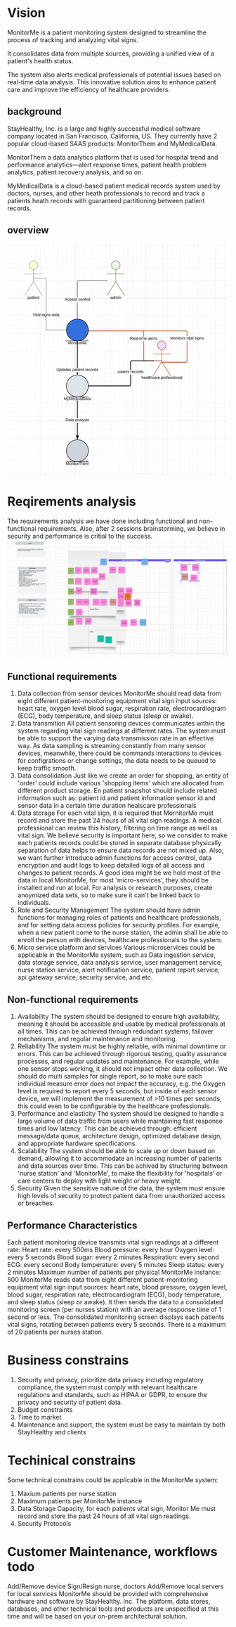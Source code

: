 # Vision

MonitorMe is a patient monitoring system designed to streamline the process of tracking and analyzing vital signs.

It consolidates data from multiple sources, providing a unified view of a patient's health status.

The system also alerts medical professionals of potential issues based on real-time data analysis. This innovative solution aims to enhance patient care and improve the efficiency of healthcare providers.

## background
StayHealthy, Inc. is a large and highly successful medical software company located in San Francisco, California, US. They currently have 2 popular cloud-based SAAS products: MonitorThem and MyMedicalData.

MonitorThem a data analytics platform that is used for hospital trend and performance
analytics—alert response times, patient health problem analytics, patient recovery analysis, and so on.

MyMedicalData is a cloud-based patient medical records system used by doctors, nurses, and other heath professionals to record and track a patients heath records with guaranteed partitioning between patient records.

## overview
![system overview](./img/overview.png)

# Reqirements analysis
The requirements analysis we have done including functional and non-functional requirements.
Also, after 2 sessions brainstorming, we believe in security and performance is critial to the success.
![brain storming](./img/requirements%20analysis%20brainstorming.png)

## Functional requirements
1. Data collection from sensor devices
   MonitorMe should read data from eight different patient-monitoring equipment vital sign input sources: heart rate, oxygen level blood sugar, respiration rate, electrocardiogram (ECG), body temperature, and sleep status (sleep or awake).
2. Data transmition
  All patient sensoring devices communicates within the system regarding vital sign readings at different rates. The system must be able to support the varying data transmission rate in an effective way.
  As data sampling is streaming constantly from many sensor devices, meanwhile, there could be commands interactions to devices for configrations or change settings, the data needs to be queued to keep traffic smooth.
3. Data consolidation
  Just like we create an order for shopping, an entity of 'order' could include various 'shopping items' which are allocated from different product storage. En patient snapshot should include related information such as:
  patient id and patient information
  sensor id and sensor data in a certain time duration
  healscare professionals
4. Data storage
  For each vital sign, it is required that MornitorMe must record and store the past 24 hours of all vital sign readings. A medical professional can review this history, filtering on time range as well as vital sign.
  We believe security is important here, so we consider to make each patients records could be stored in separate database physically separation of data helps to ensure data records are not mixed up. Also, we want further introduce admin functions for access control, data encryption and audit logs to keep detailed logs of all access and changes to patient records.
  A good idea might be we hold most of the data in local MonitorMe, for most 'micro-services', they should be installed and run at local.
  For analysis or research purposes, create anoymized data sets, so to make sure it can't be linked back to individuals.
5. Role and Security Management
  The system should have admin functions for managing roles of patients and healthcare professionals, and for setting data access policies for security profiles.
  For example, when a new patient come to the nurse station, the admin shall be able to enroll the person with devices, healthcare professionals to the system.
6. Micro service platform and services
  Various microservices could be applicable in the MonitorMe system, such as Data ingestion service, data storage service, data analysis service, user management service, nurse station service, alert notification service, patient report service, api gateway service, security service, and etc.

## Non-functional requirements
1. Availability
  The system should be designed to ensure high availability, meaning it should be accessible and usable by medical professionals at all times. This can be achieved through redundant systems, failover mechanisms, and regular maintenance and monitoring.
2. Reliability
  The system must be highly reliable, with minimal downtime or errors. This can be achieved through rigorous testing, quality assurance processes, and regular updates and maintenance.
  For example,
  while one sensor stops working, it should not impact other data collection.
  We should do multi samples for single report, so to make sure each individual measure error does not impact the accuracy, e.g. the Oxygen level is required to report every 5 seconds, but inside of each sensor device, we will implement the measurement of >10 times per seconds, this could even to be configurable by the healthcare professionals.
3. Performance and elasticity
  The system should be designed to handle a large volume of data traffic from users while maintaining fast response times and low latency. This can be achieved through:
   efficient message/data queue,
   architecture design,
   optimized database design,
   and appropriate hardware specifications.
4. Scalability
  The system should be able to scale up or down based on demand, allowing it to accommodate an increasing number of patients and data sources over time.
  This can be achived by structuring between 'nurse station' and 'MonitorMe', to make the flexibility for 'hospitals' or care centers to deploy with light weight or heavy weight.
5. Security
   Given the sensitive nature of the data, the system must ensure high levels of security to protect patient data from unauthorized access or breaches.

## Performance Characteristics

Each patient monitoring device transmits vital sign readings at a different rate:
Heart rate: every 500ms
Blood pressure: every hour
Oxygen level: every 5 seconds
Blood sugar: every 2 minutes Respiration: every second
ECG: every second
Body temperature: every 5 minutes Sleep status: every 2 minutes
Maximum number of patients per physical MonitorMe instance: 500
MonitorMe reads data from eight different patient-monitoring equipment vital sign input sources: heart rate, blood pressure, oxygen level, blood sugar, respiration rate, electrocardiogram (ECG), body temperature, and sleep status (sleep or awake). It then sends the data to a consolidated monitoring screen (per nurses station) with an average response time of 1 second or less. The consolidated monitoring screen displays each patients vital signs, rotating between patients every 5 seconds. There is a maximum of 20 patients per nurses station.

# Business constrains
1. Security and privacy, prioritize data privacy including regulatory compliance, the system must comply with relevant healthcare regulations and standards, such as HIPAA or GDPR, to ensure the privacy and security of patient data.
2. Budget constraints
3. Time to market
4. Maintenance and support, the system must be easy to maintain by both StayHealthy and clients


# Techinical constrains
Some technical constrains could be applicable in the MonitorMe system:
1. Maxium patients per nurse station
2. Maximum patients per MonitorMe instance
3. Data Storage Capacity, for each patients vital sign, Monitor Me must record and store the past 24 hours of all vital sign readings.
4. Security Protocols

# Customer Maintenance, workflows todo
Add/Remove device
Sign/Resign nurse, doctors
Add/Remove local servers for local services
MonitorMe should be provided with comprehensive hardware and software by StayHealthy. Inc.
The platform, data stores, databases, and other technical tools and products are unspecified at this time and will be based on your on-prem architectural solution.
